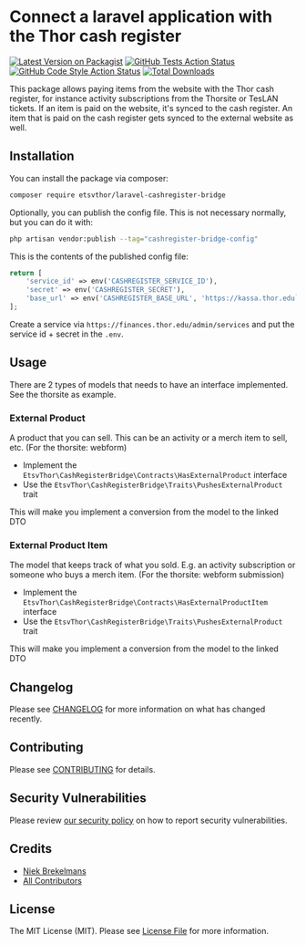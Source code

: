 # Connect a laravel application with the Thor cash register

[![Latest Version on Packagist](https://img.shields.io/packagist/v/etsvthor/laravel-cashregister-bridge.svg?style=flat-square)](https://packagist.org/packages/etsvthor/laravel-cashregister-bridge)
[![GitHub Tests Action Status](https://img.shields.io/github/actions/workflow/status/etsvthor/laravel-cashregister-bridge/run-tests.yml?branch=main&label=tests&style=flat-square)](https://github.com/etsvthor/laravel-cashregister-bridge/actions?query=workflow%3Arun-tests+branch%3Amain)
[![GitHub Code Style Action Status](https://img.shields.io/github/actions/workflow/status/etsvthor/laravel-cashregister-bridge/fix-php-code-style-issues.yml?branch=main&label=code%20style&style=flat-square)](https://github.com/etsvthor/laravel-cashregister-bridge/actions?query=workflow%3A"Fix+PHP+code+style+issues"+branch%3Amain)
[![Total Downloads](https://img.shields.io/packagist/dt/etsvthor/laravel-cashregister-bridge.svg?style=flat-square)](https://packagist.org/packages/etsvthor/laravel-cashregister-bridge)

This package allows paying items from the website with the Thor cash register, for instance activity subscriptions from the Thorsite or TesLAN tickets. If an item is paid on the website, it's synced to the cash register. An item that is paid on the cash register gets synced to the external website as well.

## Installation

You can install the package via composer:

```bash
composer require etsvthor/laravel-cashregister-bridge
```

Optionally, you can publish the config file. This is not necessary normally, but you can do it with:

```bash
php artisan vendor:publish --tag="cashregister-bridge-config"
```

This is the contents of the published config file:

```php
return [
    'service_id' => env('CASHREGISTER_SERVICE_ID'),
    'secret' => env('CASHREGISTER_SECRET'),
    'base_url' => env('CASHREGISTER_BASE_URL', 'https://kassa.thor.edu`'),
];
```

Create a service via `https://finances.thor.edu/admin/services` and put the service id + secret in the `.env`.

## Usage
There are 2 types of models that needs to have an interface implemented. See the thorsite as example. 

### External Product
A product that you can sell. This can be an activity or a merch item to sell, etc.
(For the thorsite: webform)
- Implement the `EtsvThor\CashRegisterBridge\Contracts\HasExternalProduct` interface
- Use the `EtsvThor\CashRegisterBridge\Traits\PushesExternalProduct` trait

This will make you implement a conversion from the model to the linked DTO

### External Product Item
The model that keeps track of what you sold. E.g. an activity subscription or someone who buys a merch item.
(For the thorsite: webform submission)
- Implement the `EtsvThor\CashRegisterBridge\Contracts\HasExternalProductItem` interface
- Use the `EtsvThor\CashRegisterBridge\Traits\PushesExternalProduct` trait

This will make you implement a conversion from the model to the linked DTO

## Changelog

Please see [CHANGELOG](CHANGELOG.md) for more information on what has changed recently.

## Contributing

Please see [CONTRIBUTING](CONTRIBUTING.md) for details.

## Security Vulnerabilities

Please review [our security policy](../../security/policy) on how to report security vulnerabilities.

## Credits

- [Niek Brekelmans](https://github.com/niekbr)
- [All Contributors](../../contributors)

## License

The MIT License (MIT). Please see [License File](LICENSE.md) for more information.
